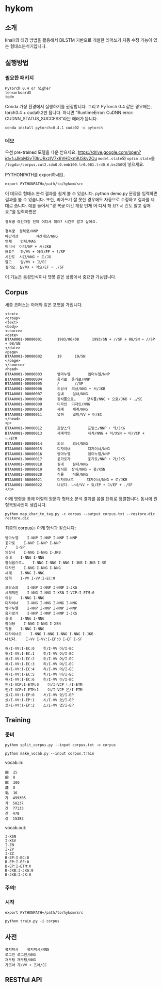 # hykom
## 소개
khaiii의 태깅 방법을 활용해서 BiLSTM 기반으로 개발한 띄어쓰기 자동 수정 기능이 있는 형태소분석기입니다.
## 실행방법
### 필요한 패키지
```
PyTorch 0.4 or higher
tensorboardX
tqdm
```
Conda 가상 환경에서 실행하기를 권장합니다. 그리고 PyTorch 0.4 같은 경우에는,  torch0.4 + cuda9.2만 됩니다.
아니면 "RuntimeError: CuDNN error: CUDNN_STATUS_SUCCESS"라는 에러가 뜹니다.
```
conda install pytorch=0.4.1 cuda92 -c pytorch
```
### 데모
우선 pre-trained 모델을 다운 받으세요. https://drive.google.com/open?id=1uJkbM3vT0kURxzIV7x8VHDkn9USkv2Ou
`model.state`와 `optim.state`를 `/logdir/corpus.cut2.sdo0.0.emb100.lr0.001.lrd0.6.bs250`에 넣으세요.

PYTHONPATH를 export하세요.
```
export PYTHONPATH=/path/to/hykom/src
```
이 데모로 형태소 분석 결과를 쉽게 볼 수 있습니다.
python demo.py
문장을 입력하면 결과를 볼 수 있습니다. 또한, 띄어쓰기 잘 못한 경우에도 자동으로 수정하고 결과를 제대로 줍니다.
예를 들어서 "경 복궁 야간 개장 언제 어 디서 해 요? 시 간도 알고 싶어요."를 입력하면은
```
경복궁 야간개장 언제 어디서 해요? 시간도 알고 싶어요.

경복궁  경복궁/NNP
야간개장        야간개장/NNG
언제    언제/MAG
어디서  어디/NP + 서/JKB
해요?   하/VV + 여요/EF + ?/SF
시간도  시간/NNG + 도/JX
알고    알/VV + 고/EC
싶어요. 싶/VX + 어요/EF + ./SF
```
이 기능은 음성인식이나 챗봇 같은 상황에서 중요한 기능입니다.
## Corpus
세종 코퍼스는 아래와 같은 포맷을 가집니다.
```
<text>
<group>
<text>
<body>
<source>
<date>
BTAA0001-00000001       1993/06/08      1993/SN + //SP + 06/SN + //SP + 08/SN
</date>
<page>
BTAA0001-00000002       19      19/SN
</page>
</source>
<head>
BTAA0001-00000003       엠마누엘        엠마누엘/NNP
BTAA0001-00000004       웅가로  웅가로/NNP
BTAA0001-00000005       /       //SP
BTAA0001-00000006       의상서  의상/NNG + 서/JKB
BTAA0001-00000007       실내    실내/NNG
BTAA0001-00000008       장식품으로…     장식품/NNG + 으로/JKB + …/SE
BTAA0001-00000009       디자인  디자인/NNG
BTAA0001-00000010       세계    세계/NNG
BTAA0001-00000011       넓혀    넓히/VV + 어/EC
</head>
<p>
BTAA0001-00000012       프랑스의        프랑스/NNP + 의/JKG
BTAA0001-00000013       세계적인        세계/NNG + 적/XSN + 이/VCP + ㄴ/ETM
BTAA0001-00000014       의상    의상/NNG
BTAA0001-00000015       디자이너        디자이너/NNG
BTAA0001-00000016       엠마누엘        엠마누엘/NNP
BTAA0001-00000017       웅가로가        웅가로/NNP + 가/JKS
BTAA0001-00000018       실내    실내/NNG
BTAA0001-00000019       장식용  장식/NNG + 용/XSN
BTAA0001-00000020       직물    직물/NNG
BTAA0001-00000021       디자이너로      디자이너/NNG + 로/JKB
BTAA0001-00000022       나섰다. 나서/VV + 었/EP + 다/EF + ./SF
</p>
```
아래 명령을 통해 어절의 원문과 형태소 분석 결과를 음절 단위로 정렬합니다.  동시에 원형복원사전이 생깁니다.
```
python map_char_to_tag.py -c corpus --output corpus.txt --restore-dic restore.dic
```
최종의 corpus는 아래 형식과 같습니다:
```
엠마누엘    I-NNP I-NNP I-NNP I-NNP
웅가로    I-NNP I-NNP I-NNP
/    I-SP
의상서    I-NNG I-NNG I-JKB
실내    I-NNG I-NNG
장식품으로…    I-NNG I-NNG I-NNG I-JKB I-JKB I-SE
디자인    I-NNG I-NNG I-NNG
세계    I-NNG I-NNG
넓혀    I-VV I-VV:I-EC:0

프랑스의    I-NNP I-NNP I-NNP I-JKG
세계적인    I-NNG I-NNG I-XSN I-VCP:I-ETM:0
의상    I-NNG I-NNG
디자이너    I-NNG I-NNG I-NNG I-NNG
엠마누엘    I-NNP I-NNP I-NNP I-NNP
웅가로가    I-NNP I-NNP I-NNP I-JKS
실내    I-NNG I-NNG
장식용    I-NNG I-NNG I-XSN
직물    I-NNG I-NNG
디자이너로    I-NNG I-NNG I-NNG I-NNG I-JKB
나섰다.    I-VV I-VV:I-EP:0 I-EF I-SF
```
```
혀/I-VV:I-EC:0    히/I-VV 어/I-EC
혀/I-VV:I-EC:1    히/I-VV 여/I-EC
혀/I-VV:I-EC:2    허/I-VV 어/I-EC
혀/I-VV:I-EC:3    하/I-VV 여/I-EC
혀/I-VV:I-EC:4    혀/I-VV 어/I-EC
혀/I-VV:I-EC:5    치/I-VV 어/I-EC
혀/I-VV:I-EC:6    히/I-VV 아/I-EC
인/I-VCP:I-ETM:0    이/I-VCP ㄴ/I-ETM
인/I-VCP:I-ETM:1    이/I-VCP 은/I-ETM
섰/I-VV:I-EP:0    서/I-VV 었/I-EP
섰/I-VV:I-EP:1    시/I-VV 었/I-EP
섰/I-VV:I-EP:2    스/I-VV 었/I-EP
```
## Training
### 준비
```
python split_corpus.py --input corpus.txt -o corpus
```
```
python make_vocab.py --input corpus.train
```
vocab.in:
```
齒  25
齡  8
龍  300
龕  8
龜  16
가  499305
각  58237
간  77133
갇  478
갈  15383
```
vocab.out:
```
I-XSN
I-XSV
I-ZN
I-ZV
I-ZZ
B-EP:I-EC:0
B-EP:I-EF:0
B-EP:I-ETM:0
B-JKB:I-JKG:0
B-JKB:I-JX:0
```
### 주의!
### 시작
```
export PYTHONPATH=/path/to/hykom/src
```
```
python train.py -i corpus
``` 
## 사전 
```
복지택시	복지택시/NNG
로그인	로그인/NNG
재부팅	재부팅/NNG
가즈아	가/VV + 즈아/EC
```
## RESTful API
